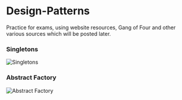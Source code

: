 # Design-Patterns
Practice for exams, using website resources, Gang of Four and other various sources which will be posted later.

### Singletons
![Singletons](https://sourcemaking.com/files/v2/content/patterns/singleton1.svg "Singletons Diagram")


### Abstract Factory
![Abstract Factory](https://sourcemaking.com/files/v2/content/patterns/Abstract_Factory.svg "Abstract Factory Diagram")
